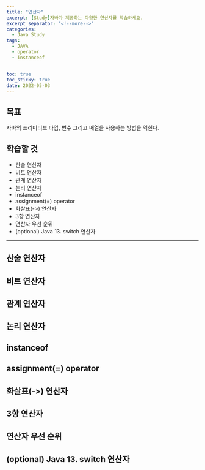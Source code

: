 ```yaml
---
title: "연산자"
excerpt: [Study]자바가 제공하는 다양한 연산자를 학습하세요.
excerpt_separator: "<!--more-->"
categories:
  - Java Study
tags:
  - JAVA
  - operator
  - instanceof


toc: true
toc_sticky: true
date: 2022-05-03
---
```


## 목표

자바의 프리미티브 타입, 변수 그리고 배열을 사용하는 방법을 익힌다.

## 학습할 것

- 산술 연산자
- 비트 연산자
- 관계 연산자
- 논리 연산자
- instanceof
- assignment(=) operator
- 화살표(->) 연산자
- 3항 연산자
- 연산자 우선 순위
- (optional) Java 13. switch 연산자

---

## 산술 연산자

## 비트 연산자

## 관계 연산자

## 논리 연산자

## instanceof

## assignment(=) operator

## 화살표(->) 연산자

## 3항 연산자

## 연산자 우선 순위

## (optional) Java 13. switch 연산자
